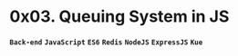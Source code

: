 # 0x03. Queuing System in JS
**`Back-end`** **`JavaScript`** **`ES6`** **`Redis`** **`NodeJS`** **`ExpressJS`** **`Kue`** 
